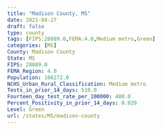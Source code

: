 ```yaml
---
title: "Madison County, MS"
date: 2021-04-27
draft: false
type: county
tags: [FIPS:28089.0,FEMA:4.0,Medium metro,Green]
categories: [MS]
County: Madison County
State: MS
FIPS: 28089.0
FEMA_Region: 4.0
Population: 106272.0
NCHS_Urban_Rural_Classification: Medium metro
Tests_in_prior_14_days: 510.0
Fourteen_day_test_rate_per_100000: 480.0
Percent_Positivity_in_prior_14_days: 0.029
Level: Green
url: /states/MS/madison-county
---
```



